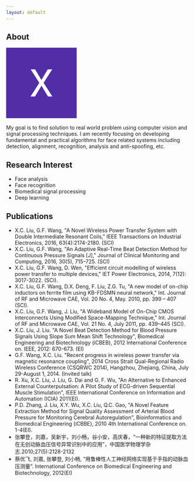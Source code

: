 ```yaml
---
layout: default
---
```


## About 

<img class="profile-picture" src="me.jpg">

My goal is to find solution to real world problem using computer vision and signal processing techniques. I am recently focusing on developing fundamental and practical algorithms for face related systems including detection, alignment, recognition, analysis and anti-spoofing, etc.


## Research Interest

- Face analysis
- Face recognition
- Biomedical signal processing
- Deep learning


## Publications

 - X.C. Liu, G.F. Wang, "A Novel Wireless Power Transfer System with Double Intermediate Resonant Coils," IEEE Transactions on Industrial Electronics, 2016, 63(4):2174-2180. (SCI)
 - X.C. Liu, G.F. Wang, "An Adaptive Real-Time Beat Detection Method for Continuous Pressure Signals [J]," Journal of Clinical Monitoring and Computing, 2016, 30(5), 715–725. (SCI)
 - X.C. Liu, G.F. Wang, D. Wen, "Efficient circuit modelling of wireless power transfer to multiple devices," IET Power Electronics, 2014, 7(12): 3017-3022. (SCI).
 - X.C. Liu, G.F. Wang, D.X. Deng, F. Liu, Z.G. Tu, "A new model of on-chip inductors on ferrite film using KB-FDSMN neural network," Int. Journal of RF and Microwave CAE, Vol. 20 No. 4, May. 2010, pp. 399 – 407 (SCI).
 - X.C. Liu, G.F. Wang, J. Liu, "A Wideband Model of On-Chip CMOS Interconnects Using Modified Space-Mapping Technique," Int. Journal of RF and Microwave CAE, Vol. 21 No. 4, July 2011, pp. 439–445 (SCI).
 - X.C. Liu, J. Liu. "A Novel Beat Detection Method for Blood Pressure Signals Using Slope Sum Mean Shift Technology", Biomedical Engineering and Biotechnology (iCBEB), 2012 International Conference on. IEEE, 2012: 670-673. (EI)
 - G.F. Wang, X.C. Liu. "Recent progress in wireless power transfer via magnetic resonance coupling", 2014 Cross Strait Qual-Regional Radio Wireless Conference (CSQRWC 2014), Hangzhou, Zhejiang, China, July 29-August 1, 2014. (Invited talk)
 - R. Xu, X.C. Liu, J. Liu, G. Dai and G. F. Wu, "An Alternative to Enhanced External Counterpulsation: A Pilot Study of ECG-driven Sequential Muscle Stimulation", IEEE International Conference on Information and Automation (ICIA) 2011(EI). 
 - P.D. Zhang, J. Liu, X.Y. Wu, X.C. Liu, Q.C. Gao, "A Novel Feature Extraction Method for Signal Quality Assessment of Arterial Blood Pressure for Monitoring Cerebral Autoregulation", Bioinformatics and Biomedical Engineering (iCBBE), 2010 4th International Conference on. 1-4(EI).
 - 张攀登，刘嘉，吴新宇，刘小畅，谷小安，高庆春，“一种新的特征提取方法在无创动脉血压信号异常识别中的应用”，中国医学物理学杂志.2010;27(5):2128-2132
 - 蔡优飞, 刘嘉, 张攀登, 刘小畅, “用鲁棒性人工神经网络实现基于手指的动脉血压测量”. International Conference on Biomedical Engineering and Biotechnology, 2012(EI)



